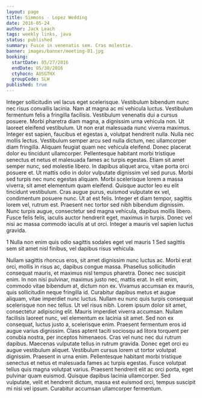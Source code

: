```yaml
---
layout: page
title: Simmons - Lopez Wedding
date: 2016-05-24
author: Jack Leach
tags: weekly links, java
status: published
summary: Fusce in venenatis sem. Cras molestie.
banner: images/banner/meeting-01.jpg
booking:
  startDate: 05/27/2016
  endDate: 05/30/2016
  ctyhocn: AUSGTHX
  groupCode: SLW
published: true
---
```

Integer sollicitudin vel lacus eget scelerisque. Vestibulum bibendum nunc nec risus convallis lacinia. Nam at magna ac mi vehicula luctus. Vestibulum fermentum felis a fringilla facilisis. Vestibulum venenatis dui a cursus posuere. Morbi pharetra diam magna, a dignissim urna vehicula non. Ut laoreet eleifend vestibulum. Ut non erat malesuada nunc viverra maximus. Integer est sapien, faucibus et egestas a, volutpat hendrerit nulla. Nulla nec mollis lectus. Vestibulum semper arcu sed nulla dictum, nec ullamcorper diam fringilla. Aliquam feugiat quam nec vehicula eleifend.
Donec placerat dolor eu tincidunt ullamcorper. Pellentesque habitant morbi tristique senectus et netus et malesuada fames ac turpis egestas. Etiam sit amet semper nunc, sed molestie libero. In dapibus aliquet arcu, vitae porta orci posuere et. Ut mattis odio in dolor vulputate dignissim vel sed purus. Morbi sed turpis nec nunc egestas aliquam. Morbi scelerisque lorem a massa viverra, sit amet elementum quam eleifend. Quisque auctor leo eu elit tincidunt vestibulum. Cras augue purus, euismod vulputate ex vel, condimentum posuere nunc. Ut at est felis. Integer et diam tempor, sagittis lorem vel, rutrum est. Praesent nec tortor sed nibh bibendum dignissim. Nunc turpis augue, consectetur sed magna vehicula, dapibus mollis libero. Fusce felis felis, iaculis auctor hendrerit eget, maximus in turpis. Donec vel nisi ac massa commodo iaculis at ut orci. Integer a mauris vel sapien luctus gravida.

1 Nulla non enim quis odio sagittis sodales eget vel mauris
1 Sed sagittis sem sit amet nisl finibus, vel dapibus risus vehicula.

Nullam sagittis rhoncus eros, sit amet dignissim nunc luctus ac. Morbi erat orci, mollis in risus ac, dapibus congue massa. Phasellus sollicitudin consequat mauris, et maximus nisl tempus pharetra. Donec nec suscipit enim. In non nisi pulvinar, maximus justo nec, mattis erat. In elit enim, commodo vitae bibendum at, dictum non ex. Vivamus accumsan ex mauris, quis sollicitudin neque fringilla id. Curabitur dapibus metus et augue aliquam, vitae imperdiet nunc luctus. Nullam eu nunc quis turpis consequat scelerisque non nec tellus. Ut vel risus nibh. Lorem ipsum dolor sit amet, consectetur adipiscing elit.
Mauris imperdiet viverra accumsan. Nullam facilisis laoreet nunc, vel elementum ex lacinia sit amet. Sed non ex consequat, luctus justo a, scelerisque enim. Praesent fermentum eros id augue varius dignissim. Class aptent taciti sociosqu ad litora torquent per conubia nostra, per inceptos himenaeos. Cras vel nunc nec dui rutrum dapibus. Maecenas vulputate tellus in rutrum gravida. Donec eget orci eu augue vestibulum aliquet. Vestibulum cursus lorem ut tortor volutpat dignissim. Praesent in urna enim. Pellentesque habitant morbi tristique senectus et netus et malesuada fames ac turpis egestas. Fusce volutpat tellus quis magna volutpat varius. Praesent hendrerit elit ac orci porta, eget pulvinar quam euismod. Quisque dapibus lacinia ullamcorper. Sed vulputate, velit et hendrerit dictum, massa est euismod orci, tempus suscipit mi nisi vel ipsum. Curabitur accumsan ullamcorper fermentum.
